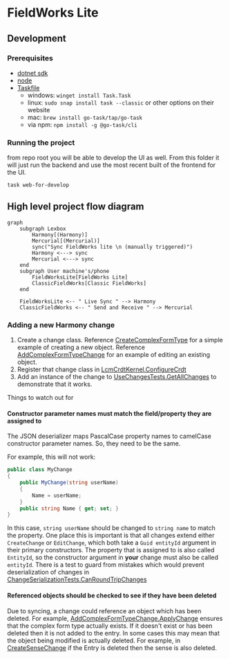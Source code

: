 ﻿# FieldWorks Lite

## Development

### Prerequisites
 * [dotnet sdk](https://dotnet.microsoft.com/en-us/download)
 * [node](https://nodejs.org/en/download/)
 * [Taskfile](https://taskfile.dev/installation/)
    * windows: `winget install Task.Task`
    * linux: `sudo snap install task --classic` or other options on their website
    * mac: `brew install go-task/tap/go-task`
    * via npm: `npm install -g @go-task/cli`

### Running the project

from repo root you will be able to develop the UI as well. From this folder it will just run the backend and use the most recent built of the frontend for the UI.
```bash
task web-for-develop
```

## High level project flow diagram

```mermaid
graph
    subgraph Lexbox
        Harmony[(Harmony)]
        Mercurial[(Mercurial)]
        sync("Sync FieldWorks lite \n (manually triggered)")
        Harmony <---> sync
        Mercurial <---> sync
    end
    subgraph User machine's/phone
        FieldWorksLite[FieldWorks Lite]
        ClassicFieldWorks[Classic FieldWorks]
    end

    FieldWorksLite <-- " Live Sync " --> Harmony
    ClassicFieldWorks <-- " Send and Receive " --> Mercurial
```

### Adding a new Harmony change

1. Create a change class.
Reference [CreateComplexFormType](./LcmCrdt/Changes/CreateComplexFormType.cs) for a simple example of creating a new object.
Reference [AddComplexFormTypeChange](./LcmCrdt/Changes/Entries/AddComplexFormTypeChange.cs) for an example of editing an existing object.
2. Register that change class in [LcmCrdtKernel.ConfigureCrdt](./LcmCrdt/LcmCrdtKernel.cs)
3. Add an instance of the change to [UseChangesTests.GetAllChanges](./LcmCrdt.Tests/Changes/UseChangesTests.cs) to demonstrate that it works.

Things to watch out for

#### Constructor parameter names must match the field/property they are assigned to
The JSON deserializer maps PascalCase property names to camelCase constructor parameter names. So, they need to be the same.

For example, this will not work:
```c#
public class MyChange
{
    public MyChange(string userName)
    {
        Name = userName;
    }
    public string Name { get; set; }
}

```
In this case, `string userName` should be changed to `string name` to match the property.
One place this is important is that all changes extend either `CreateChange` or `EditChange`, which both take a `Guid entityId` argument in their primary constructors.
The property that is assigned to is also called `EntityId`, so the constructor argument in **your** change must also be called `entityId`.
There is a test to guard from mistakes which would prevent deserialization of changes in [ChangeSerializationTests.CanRoundTripChanges](./LcmCrdt.Tests/Changes/ChangeSerializationTests.cs)

#### Referenced objects should be checked to see if they have been deleted
Due to syncing, a change could reference an object which has been deleted.
For example, [AddComplexFormTypeChange.ApplyChange](./LcmCrdt/Changes/Entries/AddComplexFormTypeChange.cs) 
ensures that the complex form type actually exists. If it doesn't exist or has been deleted then it is not added to the entry.
In some cases this may mean that the object being modified is actually deleted.
For example, in [CreateSenseChange](./LcmCrdt/Changes/CreateSenseChange.cs) if the Entry is deleted then the sense is also deleted.
